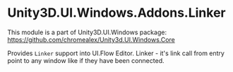 # Unity3D.UI.Windows.Addons.Linker

This module is a part of Unity3D.UI.Windows package:
https://github.com/chromealex/Unity3d.UI.Windows.Core

Provides `Linker` support into UI.Flow Editor. Linker - it's link call from entry point to any window like if they have been connected.
